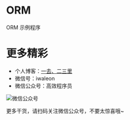 # ORM

ORM 示例程序

# 更多精彩

- 个人博客：[一去、二三里](https://waleon.blog.csdn.net/ "一去、二三里")
- 微信号：iwaleon
- 微信公众号：高效程序员

![微信公众号](https://raw.githubusercontent.com/Waleon/DesignPatterns/master/assets/qrcode.jpg)

更多干货，请扫码关注微信公众号，不要太惊喜哦~

